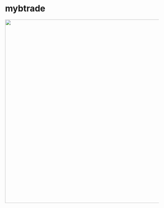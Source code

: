 # mybtrade

<img width="600" src="https://user-images.githubusercontent.com/33366501/87250361-3702dc80-c49f-11ea-83a9-01909a95e308.PNG">
